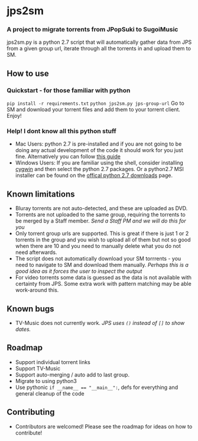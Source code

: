 # jps2sm

### A project to migrate torrents from JPopSuki to SugoiMusic

jps2sm.py is a python 2.7 script that will automatically gather data from JPS from a given group url, iterate through all the torrents in and upload them to SM.

## How to use
### Quickstart - for those familiar with python
`pip install -r requirements.txt`
`python jps2sm.py jps-group-url`
Go to SM and download your torrent files and add them to your torrent client. Enjoy!
### Help! I dont know all this python stuff
* Mac Users: python 2.7 is pre-installed and if you are not going to be doing any actual development of the code it should work for you just fine. Alternatively you can follow [this guide](https://docs.python-guide.org/starting/install/osx/)
* Windows Users: If you are familiar using the shell, consider installing [cygwin](https://cygwin.com/install.html) and then select the python 2.7 packages. Or a python2.7 MSI installer can be found on the [offical python 2.7 downloads](https://www.python.org/download/releases/2.7/) page.

## Known limitations
* Bluray torrents are not auto-detected, and these are uploaded as DVD.
* Torrents are not uploaded to the same group, requiring the torrents to be merged by a Staff member. *Send a Staff PM and we will do this for you*
* Only torrent group urls are supported. This is great if there is just 1 or 2 torrents in the group and you wish to upload all of them but not so good when there are 10 and you need to manually delete what you do not need afterwards.
* The script does not automatically download your SM torrrents - you need to navigate to SM and download them manually. *Perhaps this is a good idea as it forces the user to inspect the output*
* For video torrents some data is guessed as the data is not available with certainty from JPS. Some extra work with pattern matching may be able work-around this.

## Known bugs
* TV-Music does not currently work. *JPS uses `()` instead of `[]` to show dates.*

## Roadmap
* Support individual torrent links
* Support TV-Music
* Support auto-merging / auto add to last group.
* Migrate to using python3
* Use pythonic `if __name__ == "__main__":`, defs for everything and general cleanup of the code

## Contributing
* Contributors are welcomed! Please see the roadmap for ideas on how to contribute!
